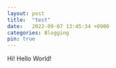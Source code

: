 ```yaml
---
layout: post
title:  "test"
date:   2022-09-07 13:45:34 +0900
categories: Blogging
pin: true
---
```

Hi! Hello World!